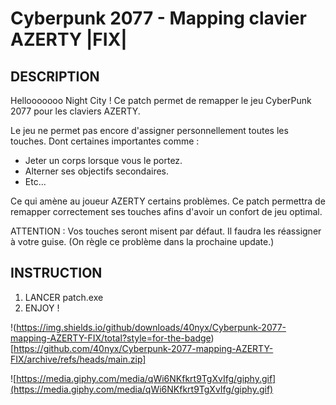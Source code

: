 ﻿# Cyberpunk 2077 - Mapping clavier AZERTY |FIX|
## DESCRIPTION
Hellooooooo Night City !
Ce patch permet de remapper le jeu CyberPunk 2077 pour les claviers AZERTY.

Le jeu ne permet pas encore d'assigner personnellement toutes les touches.
Dont certaines importantes comme :
* Jeter un corps lorsque vous le portez.
* Alterner ses objectifs secondaires.
* Etc...

Ce qui amène au joueur AZERTY certains problèmes.
Ce patch permettra de remapper correctement ses touches afins d'avoir un confort de jeu optimal.

ATTENTION : Vos touches seront misent par défaut. Il faudra les réassigner à votre guise. (On règle ce problème dans la prochaine update.)

## INSTRUCTION
1. LANCER patch.exe
2. ENJOY !

!(https://img.shields.io/github/downloads/40nyx/Cyberpunk-2077-mapping-AZERTY-FIX/total?style=for-the-badge)[https://github.com/40nyx/Cyberpunk-2077-mapping-AZERTY-FIX/archive/refs/heads/main.zip]

![https://media.giphy.com/media/qWi6NKfkrt9TgXvIfg/giphy.gif](https://media.giphy.com/media/qWi6NKfkrt9TgXvIfg/giphy.gif)
